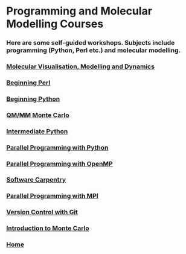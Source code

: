 <div class="grid">
  <div class="grid-item cw-box-big cw-btext-1-4">
    <h1>Programming and Molecular Modelling Courses</h1>
  </div>

  <div class="grid-item cw-box-wide cw-btext-5">
    <h3>Here are some self-guided workshops. Subjects include
       programming (Python, Perl etc.) and molecular modelling.</h3>
  </div>

  <a href="../dynamics/index.html">
    <div class="grid-item cw-box-tall cw-bbutton-3-2">
     <h3>Molecular Visualisation, Modelling and Dynamics</h3>
    </div>
  </a>

  <a href="../beginning_perl/index.html">
    <div class="grid-item cw-box cw-bbutton-1-10">
     <h3>Beginning Perl</h3>
    </div>
  </a>

  <a href="../beginning_python/index.html">
    <div class="grid-item cw-box cw-bbutton-4-11">
      <h3>Beginning Python</h3>
    </div>
  </a>

  <a href="http://chryswoods.com/embo2014/Practical.html">
    <div class="grid-item cw-box cw-bbutton-3-5">
     <h3>QM/MM Monte Carlo</h3>
    </div>
  </a>

  <a href="../intermediate_python/index.html">
    <div class="grid-item cw-box cw-bbutton-4-13">
     <h3>Intermediate Python</h3>
    </div>
  </a>

  <a href="../parallel_python/index.html">
    <div class="grid-item cw-box cw-bbutton-2-16">
      <h3>Parallel Programming with Python</h3>
    </div>
  </a>

  <a href="../beginning_openmp/index.html">
    <div class="grid-item cw-box cw-bbutton-4-3">
     <h3>Parallel Programming with OpenMP</h3>
    </div>
  </a>

  <a href="../main/softwarecarpentry.html">
    <div class="grid-item cw-box-wide cw-bbutton-5-9">
     <h3>Software Carpentry</h3>
    </div>
  </a>

  <a href="../beginning_mpi/index.html">
    <div class="grid-item cw-box cw-bbutton-4-17">
     <h3>Parallel Programming with MPI</h3>
    </div>
  </a>

  <a href="../beginning_git/index.html">
    <div class="grid-item cw-box cw-bbutton-1-15">
      <h3>Version Control with Git</h3>
    </div>
  </a>

  <a href="../intro_to_mc/index.html">
    <div class="grid-item cw-box cw-bbutton-3-12">
     <h3>Introduction to Monte Carlo</h3>
    </div>
  </a>

  <a href="../index.html">
    <div class="grid-item cw-box cw-bbutton-1-2">
      <h3>Home</h3>
    </div>
  </a>

</div>
